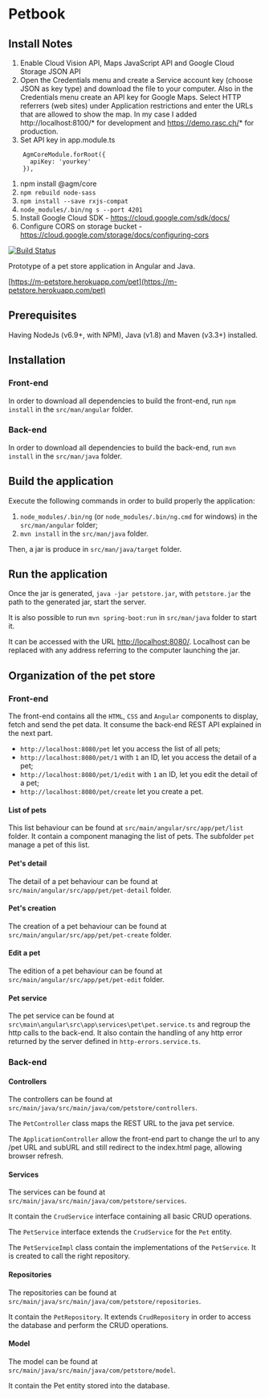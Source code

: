 # Petbook

## Install Notes
1. Enable Cloud Vision API, Maps JavaScript API and Google Cloud Storage JSON API
1. Open the Credentials menu and create a Service account key (choose JSON as key type) and download the file to your computer. Also in the Credentials menu create an API key for Google Maps. Select HTTP referrers (web sites) under Application restrictions and enter the URLs that are allowed to show the map. In my case I added http://localhost:8100/* for development and https://demo.rasc.ch/* for production.
1. Set API key in app.module.ts
```
    AgmCoreModule.forRoot({
      apiKey: 'yourkey'
    }),
```
1. npm install @agm/core
1. `npm rebuild node-sass`
1. `npm install --save rxjs-compat`
1. `node_modules/.bin/ng s --port 4201`
1. Install Google Cloud SDK - https://cloud.google.com/sdk/docs/
1. Configure CORS on storage bucket - https://cloud.google.com/storage/docs/configuring-cors

[![Build Status](https://travis-ci.org/Mathou54/petStore.svg?branch=master)](https://travis-ci.org/Mathou54/petStore)

Prototype of a pet store application in Angular and Java.

[https://m-petstore.herokuapp.com/pet](https://m-petstore.herokuapp.com/pet)

## Prerequisites

Having NodeJs (v6.9+, with NPM), Java (v1.8) and Maven (v3.3+) installed.

## Installation

### Front-end

In order to download all dependencies to build the front-end, run `npm install` in the `src/man/angular` folder.

### Back-end

In order to download all dependencies to build the back-end, run `mvn install` in the `src/man/java` folder.

## Build the application

Execute the following commands in order to build properly the application:

1. `node_modules/.bin/ng` (or `node_modules/.bin/ng.cmd` for windows) in the `src/man/angular` folder;
2. `mvn install` in the `src/man/java` folder.

Then, a jar is produce in `src/man/java/target` folder.

## Run the application

Once the jar is generated, `java -jar petstore.jar`, with `petstore.jar` the path to the generated jar, start the server.

It is also possible to run `mvn spring-boot:run` in `src/man/java` folder to start it.

It can be accessed with the URL [http://localhost:8080/](http://localhost:8080/).
Localhost can be replaced with any address referring to the computer launching the jar.

## Organization of the pet store

### Front-end

The front-end contains all the `HTML`, `CSS` and `Angular` components to display, fetch and send the pet data.
It consume the back-end REST API explained in the next part.

* `http://localhost:8080/pet` let you access the list of all pets;
* `http://localhost:8080/pet/1` with `1` an ID, let you access the detail of a pet;
* `http://localhost:8080/pet/1/edit`  with `1` an ID, let you edit the detail of a pet;
* `http://localhost:8080/pet/create` let you create a pet.

#### List of pets

This list behaviour can be found at `src/main/angular/src/app/pet/list` folder.
It contain a component managing the list of pets. The subfolder `pet` manage a pet of this list.

#### Pet's detail

The detail of a pet behaviour can be found at `src/main/angular/src/app/pet/pet-detail` folder.

#### Pet's creation

The creation of a pet behaviour can be found at `src/main/angular/src/app/pet/pet-create` folder.

#### Edit a pet

The edition of a pet behaviour can be found at `src/main/angular/src/app/pet/pet-edit` folder.

#### Pet service

The pet service can be found at `src\main\angular\src\app\services\pet\pet.service.ts` and regroup the http calls to the back-end.
It also contain the handling of any http error returned by the server defined in `http-errors.service.ts`.

### Back-end

#### Controllers

The controllers can be found at `src/main/java/src/main/java/com/petstore/controllers`.

The `PetController` class maps the REST URL to the java pet service.

The `ApplicationController` allow the front-end part to change the url to any /pet URL and subURL
and still redirect to the index.html page, allowing browser refresh.

#### Services

The services can be found at `src/main/java/src/main/java/com/petstore/services`.

It contain the `CrudService` interface containing all basic CRUD operations.

The `PetService` interface extends the `CrudService` for the `Pet` entity.

The `PetServiceImpl` class contain the implementations of the `PetService`.
It is created to call the right repository.

#### Repositories

The repositories can be found at `src/main/java/src/main/java/com/petstore/repositories`.

It contain the `PetRepository`. It extends `CrudRepository` in order to access the database and perform the CRUD operations.

#### Model

The model can be found at `src/main/java/src/main/java/com/petstore/model`.

It contain the Pet entity stored into the database.
